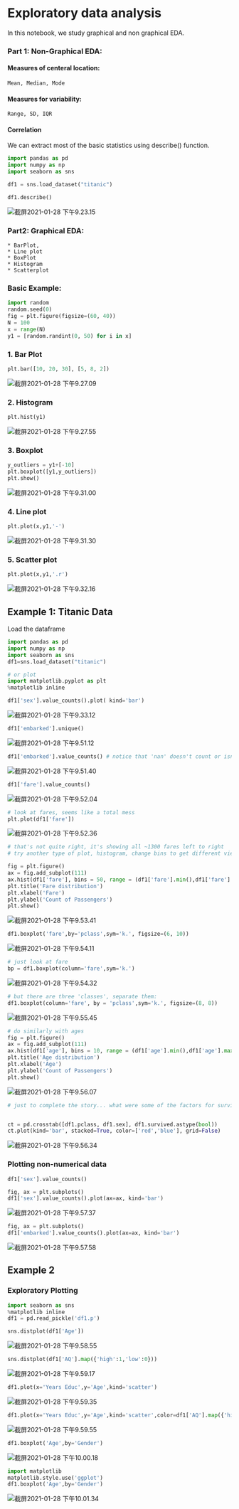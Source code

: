 # Exploratory data analysis

In this notebook, we study graphical and non graphical EDA.

### Part 1: Non-Graphical EDA:

#### Measures of centeral location:

```
Mean, Median, Mode
```

#### Measures for variability:

```
Range, SD, IQR
```

#### Correlation

We can extract most of the basic statistics using describe() function.

```python
import pandas as pd
import numpy as np
import seaborn as sns
```

```python
df1 = sns.load_dataset("titanic")
```

```python
df1.describe()
```

![截屏2021-01-28 下午9.23.15](https://raw.githubusercontent.com/DataDevLPY/TyporaPicStore/main/img/%E6%88%AA%E5%B1%8F2021-01-28%20%E4%B8%8B%E5%8D%889.23.15.png?token=AWS37JJOFT4AO4H45FUFVIDBTICQY)

### Part2: Graphical EDA:

```
* BarPlot, 
* Line plot
* BoxPlot
* Histogram
* Scatterplot 
```

### Basic Example:

```python
import random
random.seed(0)
fig = plt.figure(figsize=(60, 40)) 
N = 100
x = range(N)
y1 = [random.randint(0, 50) for i in x]
```

### 1. Bar Plot

```python
plt.bar([10, 20, 30], [5, 8, 2]) 
```

![截屏2021-01-28 下午9.27.09](https://raw.githubusercontent.com/DataDevLPY/TyporaPicStore/main/img/%E6%88%AA%E5%B1%8F2021-01-28%20%E4%B8%8B%E5%8D%889.27.09.png?token=AWS37JJJTASQAWSK2MOIHS3BTICQ6)

### 2. Histogram

```python
plt.hist(y1)
```

![截屏2021-01-28 下午9.27.55](https://raw.githubusercontent.com/DataDevLPY/TyporaPicStore/main/img/%E6%88%AA%E5%B1%8F2021-01-28%20%E4%B8%8B%E5%8D%889.27.55.png?token=AWS37JJ5PSDE2AUL6YS3XQ3BTICRC)

### 3. Boxplot

```python
y_outliers = y1+[-10]
plt.boxplot([y1,y_outliers])
plt.show()
```

![截屏2021-01-28 下午9.31.00](https://raw.githubusercontent.com/DataDevLPY/TyporaPicStore/main/img/%E6%88%AA%E5%B1%8F2021-01-28%20%E4%B8%8B%E5%8D%889.31.00.png?token=AWS37JJFPKLXBBFOLNRPFWLBTICRI)

### 4. Line plot

```python
plt.plot(x,y1,'-')
```

![截屏2021-01-28 下午9.31.30](https://raw.githubusercontent.com/DataDevLPY/TyporaPicStore/main/img/%E6%88%AA%E5%B1%8F2021-01-28%20%E4%B8%8B%E5%8D%889.31.30.png?token=AWS37JKDYDUKKGQKIC2X77LBTICRU)

### 5. Scatter plot

```python
plt.plot(x,y1,'.r')
```

![截屏2021-01-28 下午9.32.16](https://raw.githubusercontent.com/DataDevLPY/TyporaPicStore/main/img/%E6%88%AA%E5%B1%8F2021-01-28%20%E4%B8%8B%E5%8D%889.32.16.png?token=AWS37JNGYCNIHIEUIEJZGTLBTICRW)

## Example 1: Titanic Data

Load the dataframe

```python
import pandas as pd
import numpy as np
import seaborn as sns
df1=sns.load_dataset("titanic")

```

```python
# or plot
import matplotlib.pyplot as plt
%matplotlib inline

df1['sex'].value_counts().plot( kind='bar')
```

![截屏2021-01-28 下午9.33.12](https://raw.githubusercontent.com/DataDevLPY/TyporaPicStore/main/img/%E6%88%AA%E5%B1%8F2021-01-28%20%E4%B8%8B%E5%8D%889.33.12.png?token=AWS37JOZDYERMSYWIHDXXPDBTICSC)

```python
df1['embarked'].unique()
```

![截屏2021-01-28 下午9.51.12](https://raw.githubusercontent.com/DataDevLPY/TyporaPicStore/main/img/%E6%88%AA%E5%B1%8F2021-01-28%20%E4%B8%8B%E5%8D%889.51.12.png?token=AWS37JLK5EIFWFKDSSQ7PCDBTICSQ)



```python
df1['embarked'].value_counts() # notice that 'nan' doesn't count or isn't counted
```

![截屏2021-01-28 下午9.51.40](https://raw.githubusercontent.com/DataDevLPY/TyporaPicStore/main/img/%E6%88%AA%E5%B1%8F2021-01-28%20%E4%B8%8B%E5%8D%889.51.40.png?token=AWS37JM3SFJBAZYXNUCLLYTBTICSW)

```python
df1['fare'].value_counts()
```

![截屏2021-01-28 下午9.52.04](https://raw.githubusercontent.com/DataDevLPY/TyporaPicStore/main/img/%E6%88%AA%E5%B1%8F2021-01-28%20%E4%B8%8B%E5%8D%889.52.04.png?token=AWS37JN2RNLHTG4GEAWMM2TBTICSY)

```python
# look at fares, seems like a total mess
plt.plot(df1['fare'])
```

![截屏2021-01-28 下午9.52.36](https://raw.githubusercontent.com/DataDevLPY/TyporaPicStore/main/img/%E6%88%AA%E5%B1%8F2021-01-28%20%E4%B8%8B%E5%8D%889.52.36.png?token=AWS37JMSYHGP5QTHRJZYV4DBTICTC)

```python
# that's not quite right, it's showing all ~1300 fares left to right
# try another type of plot, histogram, change bins to get different views 

fig = plt.figure()
ax = fig.add_subplot(111)
ax.hist(df1['fare'], bins = 50, range = (df1['fare'].min(),df1['fare'].max()))
plt.title('Fare distribution')
plt.xlabel('Fare')
plt.ylabel('Count of Passengers')
plt.show()
```

![截屏2021-01-28 下午9.53.41](https://raw.githubusercontent.com/DataDevLPY/TyporaPicStore/main/img/%E6%88%AA%E5%B1%8F2021-01-28%20%E4%B8%8B%E5%8D%889.53.41.png?token=AWS37JNEEDNMXIXCGKGSTEDBTICTK)

```python
df1.boxplot('fare',by='pclass',sym='k.', figsize=(6, 10))
```

![截屏2021-01-28 下午9.54.11](https://raw.githubusercontent.com/DataDevLPY/TyporaPicStore/main/img/%E6%88%AA%E5%B1%8F2021-01-28%20%E4%B8%8B%E5%8D%889.54.11.png?token=AWS37JMIFNJ3H5HICG2DPQDBTICTU)

```python
# just look at fare
bp = df1.boxplot(column='fare',sym='k.')
```

![截屏2021-01-28 下午9.54.32](https://raw.githubusercontent.com/DataDevLPY/TyporaPicStore/main/img/%E6%88%AA%E5%B1%8F2021-01-28%20%E4%B8%8B%E5%8D%889.54.32.png?token=AWS37JLWD63OLFUAP3E7H4TBTICT4)

```python
# but there are three 'classes', separate them:
df1.boxplot(column='fare', by = 'pclass',sym='k.', figsize=(8, 8))
```

![截屏2021-01-28 下午9.55.45](https://raw.githubusercontent.com/DataDevLPY/TyporaPicStore/main/img/%E6%88%AA%E5%B1%8F2021-01-28%20%E4%B8%8B%E5%8D%889.55.45.png?token=AWS37JL5XESEO3Z5NDD3ND3BTICUA)

```python
# do similarly with ages
fig = plt.figure()
ax = fig.add_subplot(111)
ax.hist(df1['age'], bins = 10, range = (df1['age'].min(),df1['age'].max()))
plt.title('Age distribution')
plt.xlabel('Age')
plt.ylabel('Count of Passengers')
plt.show()
```

![截屏2021-01-28 下午9.56.07](https://raw.githubusercontent.com/DataDevLPY/TyporaPicStore/main/img/%E6%88%AA%E5%B1%8F2021-01-28%20%E4%B8%8B%E5%8D%889.56.07.png?token=AWS37JIGCVRVMW4BK3FELBLBTICUG)

```python
# just to complete the story... what were some of the factors for survival?


ct = pd.crosstab([df1.pclass, df1.sex], df1.survived.astype(bool))
ct.plot(kind='bar', stacked=True, color=['red','blue'], grid=False)
```

![截屏2021-01-28 下午9.56.34](https://raw.githubusercontent.com/DataDevLPY/TyporaPicStore/main/img/%E6%88%AA%E5%B1%8F2021-01-28%20%E4%B8%8B%E5%8D%889.56.34.png?token=AWS37JOUFDMWKC7R3LMZFADBTICUQ)

### Plotting non-numerical data

```python
df1['sex'].value_counts()
```

```python
fig, ax = plt.subplots()
df1['sex'].value_counts().plot(ax=ax, kind='bar')
```

![截屏2021-01-28 下午9.57.37](https://raw.githubusercontent.com/DataDevLPY/TyporaPicStore/main/img/%E6%88%AA%E5%B1%8F2021-01-28%20%E4%B8%8B%E5%8D%889.57.37.png?token=AWS37JKEIAF6DNTHLPONUHTBTICUQ)

```python
fig, ax = plt.subplots()
df1['embarked'].value_counts().plot(ax=ax, kind='bar')
```

![截屏2021-01-28 下午9.57.58](https://raw.githubusercontent.com/DataDevLPY/TyporaPicStore/main/img/%E6%88%AA%E5%B1%8F2021-01-28%20%E4%B8%8B%E5%8D%889.57.58.png?token=AWS37JKNCRZSJBNR67K4BSDBTICVM)

## Example 2

### Exploratory Plotting

```python
import seaborn as sns
%matplotlib inline
df1 = pd.read_pickle('df1.p')
```

```python
sns.distplot(df1['Age'])
```

![截屏2021-01-28 下午9.58.55](https://raw.githubusercontent.com/DataDevLPY/TyporaPicStore/main/img/%E6%88%AA%E5%B1%8F2021-01-28%20%E4%B8%8B%E5%8D%889.58.55.png?token=AWS37JLXGEPGFLOC3W5VPZTBTICVU)

```python
sns.distplot(df1['AQ'].map({'high':1,'low':0}))
```

![截屏2021-01-28 下午9.59.17](https://raw.githubusercontent.com/DataDevLPY/TyporaPicStore/main/img/%E6%88%AA%E5%B1%8F2021-01-28%20%E4%B8%8B%E5%8D%889.59.17.png?token=AWS37JMYADQ65EROI4LGLN3BTICVW)

```python
df1.plot(x='Years Educ',y='Age',kind='scatter')
```

![截屏2021-01-28 下午9.59.35](https://raw.githubusercontent.com/DataDevLPY/TyporaPicStore/main/img/%E6%88%AA%E5%B1%8F2021-01-28%20%E4%B8%8B%E5%8D%889.59.35.png?token=AWS37JMCZP2HR4DJEYY3NOLBTICWG)

```python
df1.plot(x='Years Educ',y='Age',kind='scatter',color=df1['AQ'].map({'high':1,'low':0}))
```

![截屏2021-01-28 下午9.59.55](https://raw.githubusercontent.com/DataDevLPY/TyporaPicStore/main/img/%E6%88%AA%E5%B1%8F2021-01-28%20%E4%B8%8B%E5%8D%889.59.55.png?token=AWS37JIFER6IUD272DOADPDBTICWE)

```python
df1.boxplot('Age',by='Gender')
```

![截屏2021-01-28 下午10.00.18](https://raw.githubusercontent.com/DataDevLPY/TyporaPicStore/main/img/%E6%88%AA%E5%B1%8F2021-01-28%20%E4%B8%8B%E5%8D%8810.00.18.png?token=AWS37JOFXUU26ZLETSCGUJTBTICWK)

```python
import matplotlib
matplotlib.style.use('ggplot')
df1.boxplot('Age',by='Gender')
```

![截屏2021-01-28 下午10.01.34](https://raw.githubusercontent.com/DataDevLPY/TyporaPicStore/main/img/%E6%88%AA%E5%B1%8F2021-01-28%20%E4%B8%8B%E5%8D%8810.01.34.png?token=AWS37JKNEWOIRMUP4QGFUZ3BTICWO)

